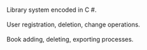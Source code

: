 

<br color="red">Library system encoded in C #.</br>
<br>User registration, deletion, change operations.</br>
<br>Book adding, deleting, exporting processes. </br>
